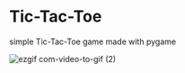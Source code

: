 # Tic-Tac-Toe
simple Tic-Tac-Toe game made with pygame

![ezgif com-video-to-gif (2)](https://user-images.githubusercontent.com/46169956/85902092-31d03d00-b7d1-11ea-8b8b-959068eed71b.gif)
